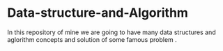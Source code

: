 # Data-structure-and-Algorithm
In this repository of mine we are going to have many data structures and aglorithm concepts and solution of some famous problem .
